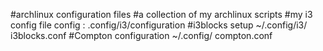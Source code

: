 #archlinux configuration files
#a collection of my archlinux scripts
#my i3 config file
config : .config/i3/configuration
#i3blocks setup ~/.config/i3/
i3blocks.conf
#Compton configuration ~/.config/
compton.conf
